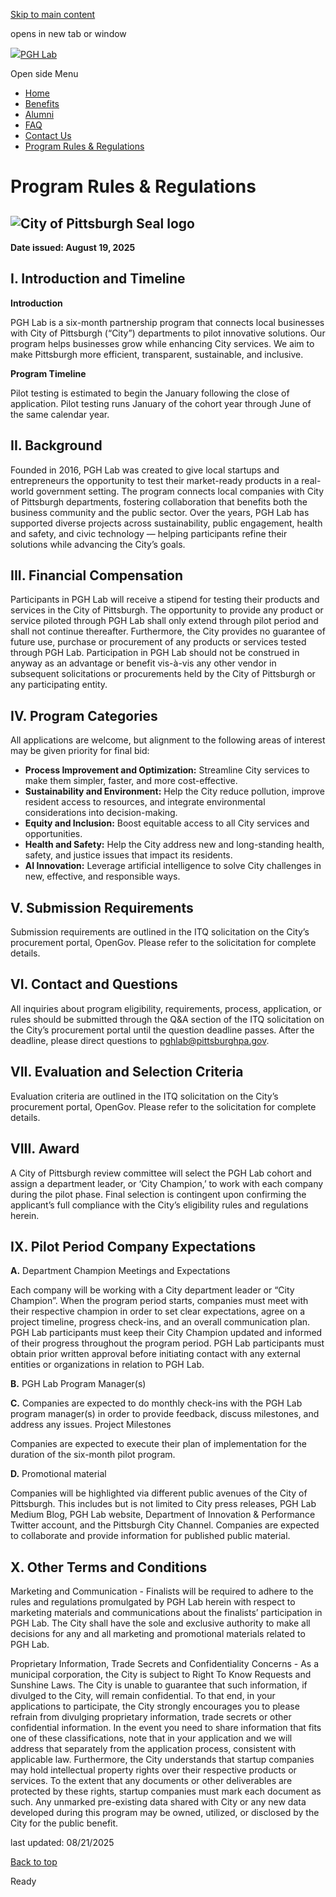 [Skip to main content](https://www.pittsburghpa.gov/Business-Development/PGH-Lab/Program-Rules-Regulations#main-content)

opens in new tab or window

[![](https://www.pittsburghpa.gov/files/ocwebsite/7dd7c1fa-c9e8-4423-8b5d-37be33ec5b4b/rtetreret.png?w=100)PGH Lab](https://www.pittsburghpa.gov/Business-Development/PGH-Lab)

Open side Menu

- [Home](https://www.pittsburghpa.gov/Business-Development/PGH-Lab/Home)
- [Benefits](https://www.pittsburghpa.gov/Business-Development/PGH-Lab/Benefits)
- [Alumni](https://www.pittsburghpa.gov/Business-Development/PGH-Lab/Alumni)
- [FAQ](https://www.pittsburghpa.gov/Business-Development/PGH-Lab/FAQ)
- [Contact Us](https://www.pittsburghpa.gov/Business-Development/PGH-Lab/Contact-Us)
- [Program Rules & Regulations](https://www.pittsburghpa.gov/Business-Development/PGH-Lab/Program-Rules-Regulations)

# Program Rules & Regulations

## ![City of Pittsburgh Seal logo](https://www.pittsburghpa.gov/files/assets/city/v/1/ip/images/pgh-lab/city-of-pittsburgh-seal-illustrator.png?w=144&h=144)

**Date issued: August 19, 2025**

## I. Introduction and Timeline

**Introduction**

PGH Lab is a six-month partnership program that connects local businesses with City of Pittsburgh (“City”) departments to pilot innovative solutions. Our program helps businesses grow while enhancing City services. We aim to make Pittsburgh more efficient, transparent, sustainable, and inclusive.

**Program Timeline**

Pilot testing is estimated to begin the January following the close of application. Pilot testing runs January of the cohort year through June of the same calendar year.

## II. Background

Founded in 2016, PGH Lab was created to give local startups and entrepreneurs the opportunity to test their market-ready products in a real-world government setting. The program connects local companies with City of Pittsburgh departments, fostering collaboration that benefits both the business community and the public sector. Over the years, PGH Lab has supported diverse projects across sustainability, public engagement, health and safety, and civic technology — helping participants refine their solutions while advancing the City’s goals.

## III. Financial Compensation

Participants in PGH Lab will receive a stipend for testing their products and services in the City of Pittsburgh. The opportunity to provide any product or service piloted through PGH Lab shall only extend through pilot period and shall not continue thereafter. Furthermore, the City provides no guarantee of future use, purchase or procurement of any products or services tested through PGH Lab. Participation in PGH Lab should not be construed in anyway as an advantage or benefit vis-à-vis any other vendor in subsequent solicitations or procurements held by the City of Pittsburgh or any participating entity.

## IV. Program Categories

All applications are welcome, but alignment to the following areas of interest may be given priority for final bid:

- **Process Improvement and Optimization:** Streamline City services to make them simpler, faster, and more cost-effective.
- **Sustainability and Environment:** Help the City reduce pollution, improve resident access to resources, and integrate environmental considerations into decision-making.
- **Equity and Inclusion:** Boost equitable access to all City services and opportunities.
- **Health and Safety:** Help the City address new and long-standing health, safety, and justice issues that impact its residents.
- **AI Innovation:** Leverage artificial intelligence to solve City challenges in new, effective, and responsible ways.

## V. Submission Requirements

Submission requirements are outlined in the ITQ solicitation on the City’s procurement portal, OpenGov. Please refer to the solicitation for complete details.

## VI. Contact and Questions

All inquiries about program eligibility, requirements, process, application, or rules should be submitted through the Q&A section of the ITQ solicitation on the City’s procurement portal until the question deadline passes. After the deadline, please direct questions to pghlab@pittsburghpa.gov.

## VII. Evaluation and Selection Criteria

Evaluation criteria are outlined in the ITQ solicitation on the City’s procurement portal, OpenGov. Please refer to the solicitation for complete details.

## VIII. Award

A City of Pittsburgh review committee will select the PGH Lab cohort and assign a department leader, or ‘City Champion,’ to work with each company during the pilot phase. Final selection is contingent upon confirming the applicant’s full compliance with the City’s eligibility rules and regulations herein.

## IX. Pilot Period Company Expectations

**A.** Department Champion Meetings and Expectations

Each company will be working with a City department leader or “City Champion”. When the program period starts, companies must meet with their respective champion in order to set clear expectations, agree on a project timeline, progress check-ins, and an overall communication plan. PGH Lab participants must keep their City Champion updated and informed of their progress throughout the program period. PGH Lab participants must obtain prior written approval before initiating contact with any external entities or organizations in relation to PGH Lab.

**B.** PGH Lab Program Manager(s)

**C.** Companies are expected to do monthly check-ins with the PGH Lab program manager(s) in order to provide feedback, discuss milestones, and address any issues. Project Milestones

Companies are expected to execute their plan of implementation for the duration of the six-month pilot program.

**D.** Promotional material

Companies will be highlighted via different public avenues of the City of Pittsburgh. This includes but is not limited to City press releases, PGH Lab Medium Blog, PGH Lab website, Department of Innovation & Performance Twitter account, and the Pittsburgh City Channel. Companies are expected to collaborate and provide information for published public material.

## X. Other Terms and Conditions

Marketing and Communication - Finalists will be required to adhere to the rules and regulations promulgated by PGH Lab herein with respect to marketing materials and communications about the finalists’ participation in PGH Lab. The City shall have the sole and exclusive authority to make all decisions for any and all marketing and promotional materials related to PGH Lab.

Proprietary Information, Trade Secrets and Confidentiality Concerns - As a municipal corporation, the City is subject to Right To Know Requests and Sunshine Laws. The City is unable to guarantee that such information, if divulged to the City, will remain confidential. To that end, in your applications to participate, the City strongly encourages you to please refrain from divulging proprietary information, trade secrets or other confidential information. In the event you need to share information that fits one of these classifications, note that in your application and we will address that separately from the application process, consistent with applicable law. Furthermore, the City understands that startup companies may hold intellectual property rights over their respective products or services. To the extent that any documents or other deliverables are protected by these rights, startup companies must mark each document as such. Any unmarked pre-existing data shared with City or any new data developed during this program may be owned, utilized, or disclosed by the City for the public benefit.

last updated: 08/21/2025

[Back to top](https://www.pittsburghpa.gov/Business-Development/PGH-Lab/Program-Rules-Regulations#body-top)

Ready
